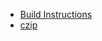 - [Build Instructions](https://myfamilyorg.github.io/libfam/build_instructions)
- [czip](https://myfamilyorg.github.io/libfam/czip)
